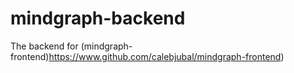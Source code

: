 # mindgraph-backend
The backend for (mindgraph-frontend)https://www.github.com/calebjubal/mindgraph-frontend)
